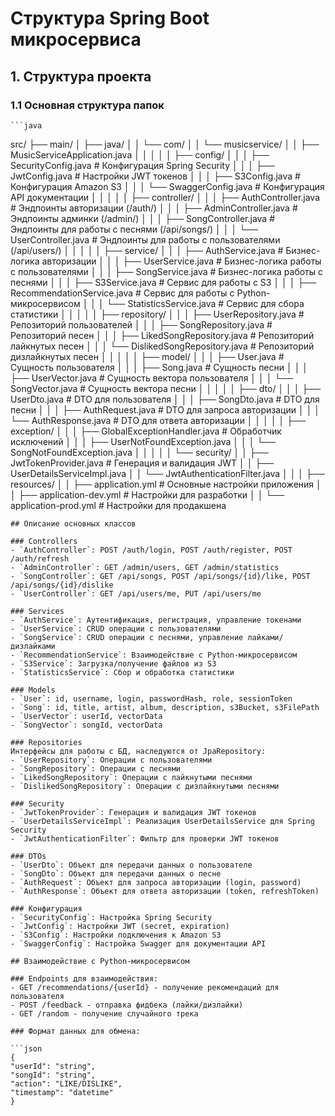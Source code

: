 # Структура Spring Boot микросервиса

## 1. Структура проекта


### 1.1 Основная структура папок

    ```java
src/
├── main/
│ ├── java/
│ │ └── com/
│ │ └── musicservice/
│ │ ├── MusicServiceApplication.java
│ │ │
│ │ ├── config/
│ │ │ ├── SecurityConfig.java # Конфигурация Spring Security
│ │ │ ├── JwtConfig.java # Настройки JWT токенов
│ │ │ ├── S3Config.java # Конфигурация Amazon S3
│ │ │ └── SwaggerConfig.java # Конфигурация API документации
│ │ │
│ │ ├── controller/
│ │ │ ├── AuthController.java # Эндпоинты авторизации (/auth/)
│ │ │ ├── AdminController.java # Эндпоинты админки (/admin/)
│ │ │ ├── SongController.java # Эндпоинты для работы с песнями (/api/songs/)
│ │ │ └── UserController.java # Эндпоинты для работы с пользователями (/api/users/)
│ │ │
│ │ ├── service/
│ │ │ ├── AuthService.java # Бизнес-логика авторизации
│ │ │ ├── UserService.java # Бизнес-логика работы с пользователями
│ │ │ ├── SongService.java # Бизнес-логика работы с песнями
│ │ │ ├── S3Service.java # Сервис для работы с S3
│ │ │ ├── RecommendationService.java # Сервис для работы с Python-микросервисом
│ │ │ └── StatisticsService.java # Сервис для сбора статистики
│ │ │
│ │ ├── repository/
│ │ │ ├── UserRepository.java # Репозиторий пользователей
│ │ │ ├── SongRepository.java # Репозиторий песен
│ │ │ ├── LikedSongRepository.java # Репозиторий лайкнутых песен
│ │ │ └── DislikedSongRepository.java # Репозиторий дизлайкнутых песен
│ │ │
│ │ ├── model/
│ │ │ ├── User.java # Сущность пользователя
│ │ │ ├── Song.java # Сущность песни
│ │ │ ├── UserVector.java # Сущность вектора пользователя
│ │ │ └── SongVector.java # Сущность вектора песни
│ │ │
│ │ ├── dto/
│ │ │ ├── UserDto.java # DTO для пользователя
│ │ │ ├── SongDto.java # DTO для песни
│ │ │ ├── AuthRequest.java # DTO для запроса авторизации
│ │ │ └── AuthResponse.java # DTO для ответа авторизации
│ │ │
│ │ ├── exception/
│ │ │ ├── GlobalExceptionHandler.java # Обработчик исключений
│ │ │ ├── UserNotFoundException.java
│ │ │ └── SongNotFoundException.java
│ │ │
│ │ └── security/
│ │   ├── JwtTokenProvider.java # Генерация и валидация JWT
│ │   ├── UserDetailsServiceImpl.java
│ │   └── JwtAuthenticationFilter.java
│ │ 
│ ├── resources/
│ │ ├── application.yml # Основные настройки приложения
│ │ ├── application-dev.yml # Настройки для разработки
│ │ └── application-prod.yml # Настройки для продакшена
```
## Описание основных классов

### Controllers
- `AuthController`: POST /auth/login, POST /auth/register, POST /auth/refresh
- `AdminController`: GET /admin/users, GET /admin/statistics
- `SongController`: GET /api/songs, POST /api/songs/{id}/like, POST /api/songs/{id}/dislike
- `UserController`: GET /api/users/me, PUT /api/users/me

### Services
- `AuthService`: Аутентификация, регистрация, управление токенами
- `UserService`: CRUD операции с пользователями
- `SongService`: CRUD операции с песнями, управление лайками/дизлайками
- `RecommendationService`: Взаимодействие с Python-микросервисом
- `S3Service`: Загрузка/получение файлов из S3
- `StatisticsService`: Сбор и обработка статистики

### Models
- `User`: id, username, login, passwordHash, role, sessionToken
- `Song`: id, title, artist, album, description, s3Bucket, s3FilePath
- `UserVector`: userId, vectorData
- `SongVector`: songId, vectorData

### Repositories
Интерфейсы для работы с БД, наследуются от JpaRepository:
- `UserRepository`: Операции с пользователями
- `SongRepository`: Операции с песнями
- `LikedSongRepository`: Операции с лайкнутыми песнями
- `DislikedSongRepository`: Операции с дизлайкнутыми песнями

### Security
- `JwtTokenProvider`: Генерация и валидация JWT токенов
- `UserDetailsServiceImpl`: Реализация UserDetailsService для Spring Security
- `JwtAuthenticationFilter`: Фильтр для проверки JWT токенов

### DTOs
- `UserDto`: Объект для передачи данных о пользователе
- `SongDto`: Объект для передачи данных о песне
- `AuthRequest`: Объект для запроса авторизации (login, password)
- `AuthResponse`: Объект для ответа авторизации (token, refreshToken)

### Конфигурация
- `SecurityConfig`: Настройка Spring Security
- `JwtConfig`: Настройки JWT (secret, expiration)
- `S3Config`: Настройки подключения к Amazon S3
- `SwaggerConfig`: Настройка Swagger для документации API

## Взаимодействие с Python-микросервисом

### Endpoints для взаимодействия:
- GET /recommendations/{userId} - получение рекомендаций для пользователя
- POST /feedback - отправка фидбека (лайки/дизлайки)
- GET /random - получение случайного трека

### Формат данных для обмена:

```json 
{
"userId": "string",
"songId": "string",
"action": "LIKE/DISLIKE",
"timestamp": "datetime"
}
```
